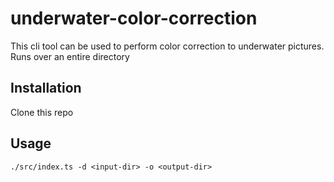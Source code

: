 # underwater-color-correction
This cli tool can be used to perform color correction to underwater pictures.
Runs over an entire directory

## Installation
Clone this repo

## Usage
```
./src/index.ts -d <input-dir> -o <output-dir>
```
